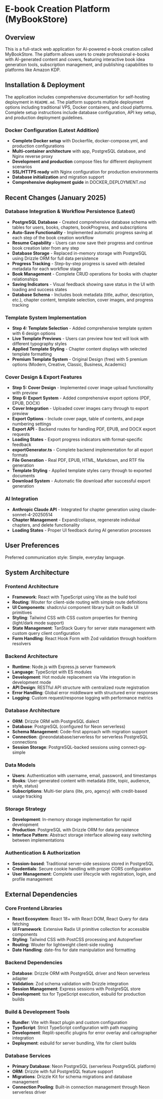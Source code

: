 # E-book Creation Platform (MyBookStore)

## Overview

This is a full-stack web application for AI-powered e-book creation called MyBookStore. The platform allows users to create professional e-books with AI-generated content and covers, featuring interactive book idea generation tools, subscription management, and publishing capabilities to platforms like Amazon KDP.

## Installation & Deployment

The application includes comprehensive documentation for self-hosting deployment in `README.md`. The platform supports multiple deployment options including traditional VPS, Docker containers, and cloud platforms. Complete setup instructions include database configuration, API key setup, and production deployment guidelines.

### Docker Configuration (Latest Addition)
- **Complete Docker setup** with Dockerfile, docker-compose.yml, and production configurations
- **Multi-container architecture** with app, PostgreSQL database, and Nginx reverse proxy
- **Development and production** compose files for different deployment scenarios
- **SSL/HTTPS ready** with Nginx configuration for production environments
- **Database initialization** and migration support
- **Comprehensive deployment guide** in DOCKER_DEPLOYMENT.md

## Recent Changes (January 2025)

### Database Integration & Workflow Persistence (Latest)
- **PostgreSQL Database** - Created comprehensive database schema with tables for users, books, chapters, bookProgress, and subscriptions
- **Auto-Save Functionality** - Implemented automatic progress saving at each step of the book creation workflow
- **Resume Capability** - Users can now save their progress and continue book creation later from any step
- **Database Storage** - Replaced in-memory storage with PostgreSQL using Drizzle ORM for full data persistence
- **Progress Tracking** - Step-by-step progress is saved with detailed metadata for each workflow stage
- **Book Management** - Complete CRUD operations for books with chapter relationships
- **Saving Indicators** - Visual feedback showing save status in the UI with loading and success states
- **Database Schema** - Includes book metadata (title, author, description, etc.), chapter content, template selection, cover images, and progress tracking

### Template System Implementation
- **Step 4: Template Selection** - Added comprehensive template system with 6 design options
- **Live Template Previews** - Users can preview how text will look with different typography styles
- **Applied Template Styling** - Chapter content displays with selected template formatting
- **Premium Template System** - Original Design (free) with 5 premium options (Modern, Creative, Classic, Business, Academic)

### Cover Design & Export Features  
- **Step 5: Cover Design** - Implemented cover image upload functionality with preview
- **Step 6: Export System** - Added comprehensive export options (PDF, EPUB, DOCX)
- **Cover Integration** - Uploaded cover images carry through to export preview
- **Export Options** - Include cover page, table of contents, and page numbering settings
- **Export API** - Backend routes for handling PDF, EPUB, and DOCX export requests
- **Loading States** - Export progress indicators with format-specific feedback
- **exportGenerator.ts** - Complete backend implementation for all export formats
- **File Generation** - Real PDF, EPUB, HTML, Markdown, and RTF file generation
- **Template Styling** - Applied template styles carry through to exported documents
- **Download System** - Automatic file download after successful export generation

### AI Integration
- **Anthropic Claude API** - Integrated for chapter generation using claude-sonnet-4-20250514
- **Chapter Management** - Expand/collapse, regenerate individual chapters, and delete functionality
- **Loading States** - Proper UI feedback during AI generation processes

## User Preferences

Preferred communication style: Simple, everyday language.

## System Architecture

### Frontend Architecture
- **Framework**: React with TypeScript using Vite as the build tool
- **Routing**: Wouter for client-side routing with simple route definitions
- **UI Components**: shadcn/ui component library built on Radix UI primitives
- **Styling**: Tailwind CSS with CSS custom properties for theming (light/dark mode support)
- **State Management**: TanStack Query for server state management with custom query client configuration
- **Form Handling**: React Hook Form with Zod validation through hookform resolvers

### Backend Architecture
- **Runtime**: Node.js with Express.js server framework
- **Language**: TypeScript with ES modules
- **Development**: Hot module replacement via Vite integration in development mode
- **API Design**: RESTful API structure with centralized route registration
- **Error Handling**: Global error middleware with structured error responses
- **Logging**: Custom request/response logging with performance metrics

### Database Architecture
- **ORM**: Drizzle ORM with PostgreSQL dialect
- **Database**: PostgreSQL (configured for Neon serverless)
- **Schema Management**: Code-first approach with migration support
- **Connection**: @neondatabase/serverless for serverless PostgreSQL connections
- **Session Storage**: PostgreSQL-backed sessions using connect-pg-simple

### Data Models
- **Users**: Authentication with username, email, password, and timestamps
- **Books**: User-generated content with metadata (title, topic, audience, style, status)
- **Subscriptions**: Multi-tier plans (lite, pro, agency) with credit-based usage tracking

### Storage Strategy
- **Development**: In-memory storage implementation for rapid development
- **Production**: PostgreSQL with Drizzle ORM for data persistence
- **Interface Pattern**: Abstract storage interface allowing easy switching between implementations

### Authentication & Authorization
- **Session-based**: Traditional server-side sessions stored in PostgreSQL
- **Credentials**: Secure cookie handling with proper CORS configuration
- **User Management**: Complete user lifecycle with registration, login, and profile management

## External Dependencies

### Core Frontend Libraries
- **React Ecosystem**: React 18+ with React DOM, React Query for data fetching
- **UI Framework**: Extensive Radix UI primitive collection for accessible components
- **Styling**: Tailwind CSS with PostCSS processing and Autoprefixer
- **Routing**: Wouter for lightweight client-side routing
- **Date Handling**: date-fns for date manipulation and formatting

### Backend Dependencies
- **Database**: Drizzle ORM with PostgreSQL driver and Neon serverless adapter
- **Validation**: Zod schema validation with Drizzle integration
- **Session Management**: Express sessions with PostgreSQL store
- **Development**: tsx for TypeScript execution, esbuild for production builds

### Build & Development Tools
- **Bundler**: Vite with React plugin and custom configuration
- **TypeScript**: Strict TypeScript configuration with path mapping
- **Development**: Replit-specific plugins for error overlay and cartographer integration
- **Deployment**: esbuild for server bundling, Vite for client builds

### Database Services
- **Primary Database**: Neon PostgreSQL (serverless PostgreSQL platform)
- **ORM**: Drizzle with full PostgreSQL feature support
- **Migrations**: Drizzle Kit for schema migrations and database management
- **Connection Pooling**: Built-in connection management through Neon serverless driver